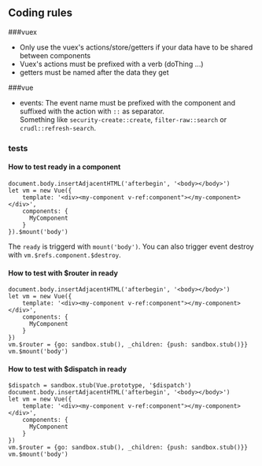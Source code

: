 ## Coding rules

###vuex
- Only use the vuex's actions/store/getters if your data have to be shared between components
- Vuex's actions must be prefixed with a verb (doThing ...)
- getters must be named after the data they get

###vue
- events: The event name must be prefixed with the component and suffixed with the action with `::` as separator.  
Something like `security-create::create`, `filter-raw::search` or `crudl::refresh-search`.

### tests

#### How to test ready in a component
```
document.body.insertAdjacentHTML('afterbegin', '<body></body>')
let vm = new Vue({
    template: '<div><my-component v-ref:component"></my-component></div>',
    components: {
      MyComponent
    }
}).$mount('body')
```
The `ready` is triggerd with `mount('body')`. You can also trigger event destroy with `vm.$refs.component.$destroy`.

#### How to test with $router in ready
```
document.body.insertAdjacentHTML('afterbegin', '<body></body>')
let vm = new Vue({
    template: '<div><my-component v-ref:component"></my-component></div>',
    components: {
      MyComponent
    }
})
vm.$router = {go: sandbox.stub(), _children: {push: sandbox.stub()}}
vm.$mount('body')
```

#### How to test with $dispatch in ready
```
$dispatch = sandbox.stub(Vue.prototype, '$dispatch')
document.body.insertAdjacentHTML('afterbegin', '<body></body>')
let vm = new Vue({
    template: '<div><my-component v-ref:component"></my-component></div>',
    components: {
      MyComponent
    }
})
vm.$router = {go: sandbox.stub(), _children: {push: sandbox.stub()}}
vm.$mount('body')
```